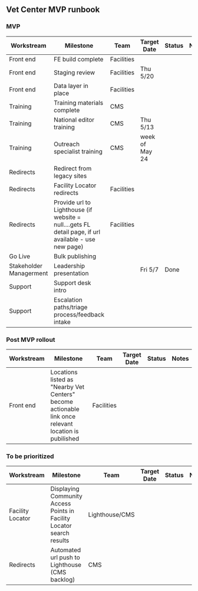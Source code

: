 ## Vet Center MVP runbook

### MVP 

| Workstream	|	Milestone	|	Team	|	Target Date	|	Status	|	Notes
---	|	---	|	---	|	---	|	---	|	---
Front end	|	FE build complete	|	Facilities	|		|		|	
Front end	|	Staging review	|	Facilities	|	Thu 5/20	|		|	
Front end	|	Data layer in place	|	Facilities	|		|		|
Training	|	Training materials complete	|	CMS	|		|		|	
Training	|	National editor training	|	CMS	|	Thu 5/13	|		|	
Training	|	Outreach specialist training	|	CMS	|	week of May 24	|		|	
Redirects	|	Redirect from legacy sites	|		|		|		|	
Redirects		|	Facility Locator redirects	|	Facilities	|		|		|	
Redirects		|	Provide url to Lighthouse (if website = null....gets FL detail page, if url available - use new page)	|	Facilities	|		|		|	
Go Live	|	Bulk publishing	|		|		|		|	
Stakeholder Managerment	|	Leadership presentation	|		|	Fri 5/7	|	Done	|	
Support	|	Support desk intro	|		|		|		|	
Support |	Escalation paths/triage process/feedback intake	|		|		|		|	

### Post MVP rollout

| Workstream	|	Milestone	|	Team	|	Target Date	|	Status	|	Notes
---	|	---	|	---	|	---	|	---	|	---
Front end	|	Locations listed as "Nearby Vet Centers" become actionable link once relevant location is pubilished	|	Facilities	|		|		|

### To be prioritized
| Workstream	|	Milestone	|	Team	|	Target Date	|	Status	|	Notes
---	|	---	|	---	|	---	|	---	|	---
Facility Locator |	Displaying Community Access Points in Facility Locator search results	|	Lighthouse/CMS	|		|		|
Redirects |	Automated url push to Lighthouse (CMS backlog)	|	CMS	|		|		|
